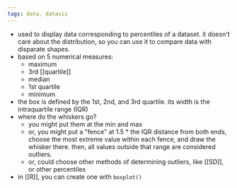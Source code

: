 ```yaml
---
tags: data, dataviz
---
```


- used to display data corresponding to percentiles of a dataset. it doesn't care about the distribution, so you can use it to compare data with disparate shapes.
- based on 5 numerical measures:
	- maximum
	- 3rd [[quartile]]
	- median
	- 1st quartile
	- minimum
- the box is defined by the 1st, 2nd, and 3rd quartile. its width is the intraquartile range (IQR)
- where do the whiskers go?
	- you might put them at the min and max
	- or, you might put a "fence" at 1.5 * the IQR distance from both ends, choose the most extreme value within each fence, and draw the whisker there. then, all values outside that range are considered outliers.
	- or, could choose other methods of determining outliers, like [[SD]], or other percentiles
- in [[R]], you can create one with `boxplot()`